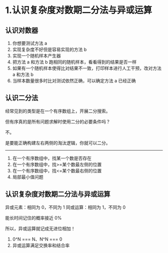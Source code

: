 # 1.认识复杂度对数期二分法与异或运算

## 认识对数器

1. 你想要测试方法 a
2. 实现复杂度不好但是容易实现的方法 b
3. 实现一个随机样本产生器
4. 把方法 a 和方法 b 跑相同的随机样本，看看得到的结果是否一样
5. 如果有一个随机样本使得比对结果不一致，打印样本进行人工干预，改对方法 a 和方法 b
6. 当样本数量很多时比对测试依然正确，可以确定方法 a 已经正确

## 认识二分法

经常见到的类型是在一个有序数组上，开展二分搜索。

但有序真的是所有问题求解时使用二分的必要条件吗？

不。

是要能正确构建左右两侧的淘汰逻辑，你就可以二分。

<hr />

1. 在一个有序数组中，找某一个数是否存在
2. 在一个有序数组中，找>=某个数最左侧的位置
3. 在一个有序数组中，找<=某个数最右侧的位置
4. 局部最小值问题

## 认识复杂度对数期二分法与异或运算

异或元素：相同为 0，不同为 1
同或运算：相同为 1，不同为 0

能长时间记住的概率接近 0%

所以，异或运算就记成无进位相加！

1. 0^N === N、N^N === 0
2. 异或运算满足交换率和结合率
   